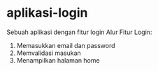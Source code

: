 # aplikasi-login
Sebuah aplikasi dengan fitur login 
Alur Fitur Login:
1. Memasukkan email dan password
2. Memvalidasi masukan
3. Menampilkan halaman home
